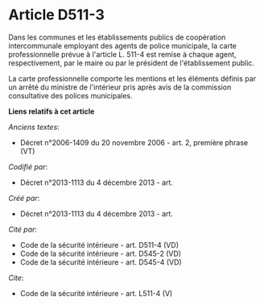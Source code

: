 # Article D511-3

Dans les communes et les établissements publics de coopération intercommunale employant des agents de police municipale, la
carte professionnelle prévue à l'article L. 511-4 est remise à chaque agent, respectivement, par le maire ou par le président
de l'établissement public. 

La carte professionnelle comporte les mentions et les éléments définis par un arrêté du ministre de l'intérieur pris après
avis de la commission consultative des polices municipales.

**Liens relatifs à cet article**

_Anciens textes_:

  - Décret n°2006-1409 du 20 novembre 2006 - art. 2, première phrase (VT)

_Codifié par_:

  - Décret n°2013-1113 du 4 décembre 2013 - art.

_Créé par_:

  - Décret n°2013-1113 du 4 décembre 2013 - art.

_Cité par_:

  - Code de la sécurité intérieure - art. D511-4 (VD)
  - Code de la sécurité intérieure - art. D545-2 (VD)
  - Code de la sécurité intérieure - art. D545-4 (VD)

_Cite_:

  - Code de la sécurité intérieure - art. L511-4 (V)
